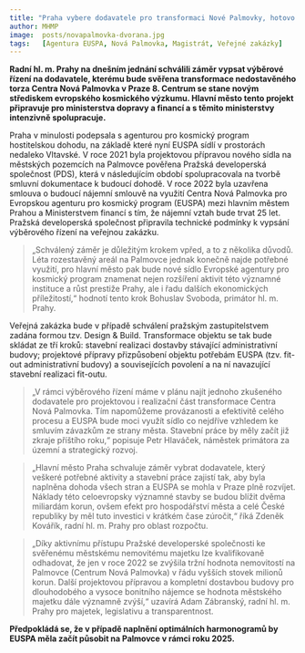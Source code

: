 ```yaml
---
title: "Praha vybere dodavatele pro transformaci Nové Palmovky, hotovo má být do roku 2025"
author: MHMP
image:  posts/novapalmovka-dvorana.jpg
tags:   [Agentura EUSPA, Nová Palmovka, Magistrát, Veřejné zakázky]
---
```


**Radní hl. m. Prahy na dnešním jednání schválili záměr vypsat výběrové řízení na dodavatele, kterému bude svěřena transformace nedostavěného torza Centra Nová Palmovka v Praze 8. Centrum se stane novým střediskem evropského kosmického výzkumu. Hlavní město tento projekt připravuje pro ministerstva dopravy a financí a s těmito ministerstvy intenzivně spolupracuje.**

Praha v minulosti podepsala s agenturou pro kosmický program hostitelskou dohodu, na základě které nyní EUSPA sídlí v prostorách nedaleko Vltavské. V roce 2021 byla projektovou přípravou nového sídla na městských pozemcích na Palmovce pověřena Pražská developerská společnost (PDS), která v následujícím období spolupracovala na tvorbě smluvní dokumentace k budoucí dohodě. V roce 2022 byla uzavřena smlouva o budoucí nájemní smlouvě na využití Centra Nová Palmovka pro Evropskou agenturu pro kosmický program (EUSPA) mezi hlavním městem Prahou a Ministerstvem financí s tím, že nájemní vztah bude trvat 25 let. Pražská developerská společnost připravila technické podmínky k vypsání výběrového řízení na veřejnou zakázku.

>„Schválený záměr je důležitým krokem vpřed, a to z několika důvodů. Léta rozestavěný areál na Palmovce jednak konečně najde potřebné využití, pro hlavní město pak bude nové sídlo Evropské agentury pro kosmický program znamenat nejen rozšíření aktivit této významné instituce a růst prestiže Prahy, ale i řadu dalších ekonomických příležitostí,“ hodnotí tento krok Bohuslav Svoboda, primátor hl. m. Prahy.

Veřejná zakázka bude v případě schválení pražským zastupitelstvem zadána formou tzv. Design & Build. Transformace objektu se tak bude skládat ze tří kroků: stavební realizaci dostavby stávající administrativní budovy; projektové přípravy přizpůsobení objektu potřebám EUSPA (tzv. fit-out administrativní budovy) a souvisejících povolení a na ní navazující stavební realizaci fit-outu.

>„V rámci výběrového řízení máme v plánu najít jednoho zkušeného dodavatele pro projektovou i realizační část transformace Centra Nová Palmovka. Tím napomůžeme provázanosti a efektivitě celého procesu a EUSPA bude moci využít sídlo co nejdříve vzhledem ke smluvím závazkům ze strany města. Stavební práce by měly začít již zkraje příštího roku,“ popisuje Petr Hlaváček, náměstek primátora za územní a strategický rozvoj.

>„Hlavní město Praha schvaluje záměr vybrat dodavatele, který veškeré potřebné aktivity a stavební práce zajistí tak, aby byla naplněna dohoda všech stran a EUSPA se mohla v Praze plně rozvíjet. Náklady této celoevropsky významné stavby se budou blížit dvěma miliardám korun, ovšem efekt pro hospodářství města a celé České republiky by měl tuto investici v krátkém čase zúročit,“ říká Zdeněk Kovářík, radní hl. m. Prahy pro oblast rozpočtu.

>„Díky aktivnímu přístupu Pražské developerské společnosti ke svěřenému městskému nemovitému majetku lze kvalifikovaně odhadovat, že jen v roce 2022 se zvýšila tržní hodnota nemovitostí na Palmovce (Centrum Nová Palmovka) v řádu vyšších stovek milionů korun. Další projektovou přípravou a kompletní dostavbou budovy pro dlouhodobého a vysoce bonitního nájemce se hodnota městského majetku dále významně zvýší,“ uzavírá Adam Zábranský, radní hl. m. Prahy pro majetek, legislativu a transparentnost.     

**Předpokládá se, že v případě naplnění optimálních harmonogramů by EUSPA měla začít působit na Palmovce v rámci roku 2025.**
